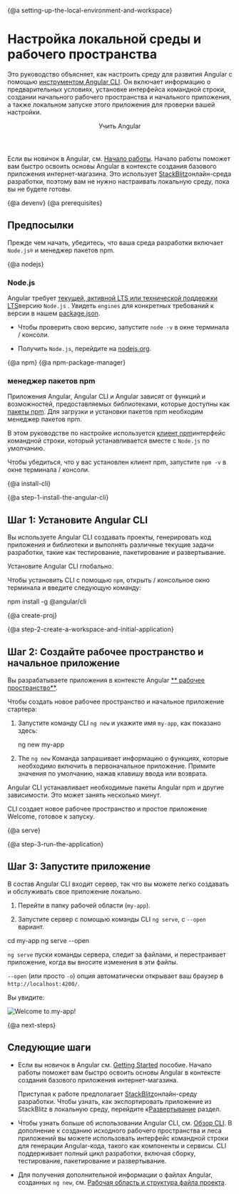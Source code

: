 {@a setting-up-the-local-environment-and-workspace}
# Настройка локальной среды и рабочего пространства


Это руководство объясняет, как настроить среду для развития Angular с помощью [инструментом Angular CLI](cli "CLI command reference").
Он включает информацию о предварительных условиях, установке интерфейса командной строки, создании начального рабочего пространства и начального приложения, а также локальном запуске этого приложения для проверки вашей настройки.


<div class="callout is-helpful">
<header>Учить Angular </header>

Если вы новичок в Angular, см. [Начало работы](start). Начало работы поможет вам быстро освоить основы Angular в контексте создания базового приложения интернет-магазина. Это использует [StackBlitz](https://stackblitz.com/)онлайн-среда разработки, поэтому вам не нужно настраивать локальную среду, пока вы не будете готовы.


</div>


{@a devenv}
{@a prerequisites}
## Предпосылки

Прежде чем начать, убедитесь, что ваша среда разработки включает `Node.js®` и менеджер пакетов npm.

{@a nodejs}
### Node.js

Angular требует [текущей, активной LTS или технической поддержки LTS](https://nodejs.org/about/releases/)версию `Node.js` . Увидеть `engines` для конкретных требований к версии в нашем [package.json](https://unpkg.com/@angular/cli/package.json).

* Чтобы проверить свою версию, запустите `node -v` в окне терминала / консоли.

* Получить `Node.js`, перейдите на [nodejs.org](https://nodejs.org "Nodejs.org").

{@a npm}
{@a npm-package-manager}
### менеджер пакетов npm

Приложения Angular, Angular CLI и Angular зависят от функций и возможностей, предоставляемых библиотеками, которые доступны как [пакеты npm](https://docs.npmjs.com/getting-started/what-is-npm). Для загрузки и установки пакетов npm необходим менеджер пакетов npm.

В этом руководстве по настройке используется [клиент npm](https://docs.npmjs.com/cli/install)интерфейс командной строки, который устанавливается вместе с `Node.js` по умолчанию.

Чтобы убедиться, что у вас установлен клиент npm, запустите `npm -v` в окне терминала / консоли.


{@a install-cli}

{@a step-1-install-the-angular-cli}
## Шаг 1: Установите Angular CLI

Вы используете Angular CLI
создавать проекты, генерировать код приложения и библиотеки и выполнять различные текущие задачи разработки, такие как тестирование, пакетирование и развертывание.

Установите Angular CLI глобально.

Чтобы установить CLI с помощью `npm`, открыть / консольное окно терминала и введите следующую команду:


<code-example language="sh" class="code-shell">
  npm install -g @angular/cli

</code-example>



{@a create-proj}

{@a step-2-create-a-workspace-and-initial-application}
## Шаг 2: Создайте рабочее пространство и начальное приложение

Вы разрабатываете приложения в контексте Angular [** рабочее пространство**](guide/glossary#workspace).

Чтобы создать новое рабочее пространство и начальное приложение стартера:

1. Запустите команду CLI `ng new` и укажите имя `my-app`, как показано здесь:

    <code-example language="sh" class="code-shell">
      ng new my-app

    </code-example>

2. The `ng new` Команда запрашивает информацию о функциях, которые необходимо включить в первоначальное приложение. Примите значения по умолчанию, нажав клавишу ввода или возврата.

Angular CLI устанавливает необходимые пакеты Angular npm и другие зависимости. Это может занять несколько минут.

CLI создает новое рабочее пространство и простое приложение Welcome, готовое к запуску.


{@a serve}

{@a step-3-run-the-application}
## Шаг 3: Запустите приложение

В состав Angular CLI входит сервер, так что вы можете легко создавать и обслуживать свое приложение локально.

1. Перейти в папку рабочей области (`my-app`).

1. Запустите сервер с помощью команды CLI `ng serve`, с `--open` вариант.

<code-example language="sh" class="code-shell">
  cd my-app
  ng serve --open
</code-example>

 `ng serve` пуски команды сервера, следит за файлами,
и перестраивает приложение, когда вы вносите изменения в эти файлы.

 `--open` (или просто `-o`) опция автоматически открывает ваш браузер
в `http://localhost:4200/`.

Вы увидите:


<div class="lightbox">
  <img src='generated/images/guide/setup-local/app-works.png' alt="Welcome to my-app!">
</div>


{@a next-steps}
## Следующие шаги


* Если вы новичок в Angular см. [Getting Started](start) пособие. Начало работы поможет вам быстро освоить основы Angular в контексте создания базового приложения интернет-магазина.

  <div class="alert is-helpful">

  Приступая к работе предполагает [StackBlitz](https://stackblitz.com/)онлайн-среду разработки.
  Чтобы узнать, как экспортировать приложение из StackBlitz в локальную среду, перейдите к[Развертывание](start/start-deployment "Getting Started: Deployment") раздел.

  </div>


* Чтобы узнать больше об использовании Angular CLI, см. [Обзор CLI](cli "CLI Overview"). В дополнение к созданию исходного рабочего пространства и леса приложений вы можете использовать интерфейс командной строки для генерации Angular-кода, такого как компоненты и сервисы. CLI поддерживает полный цикл разработки, включая сборку, тестирование, пакетирование и развертывание.


* Для получения дополнительной информации о файлах Angular, созданных `ng new`, см. [Рабочая область и структура файла проекта](guide/file-structure).
